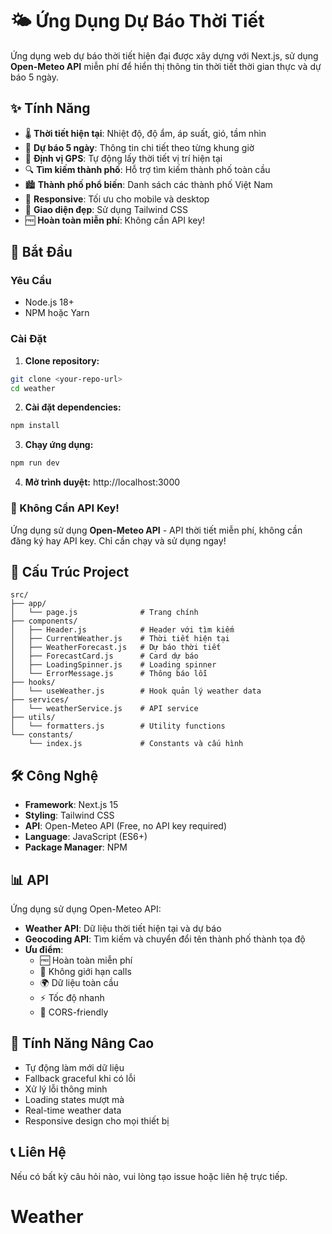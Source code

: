 # 🌤️ Ứng Dụng Dự Báo Thời Tiết

Ứng dụng web dự báo thời tiết hiện đại được xây dựng với Next.js, sử dụng **Open-Meteo API** miễn phí để hiển thị thông tin thời tiết thời gian thực và dự báo 5 ngày.

## ✨ Tính Năng

- 🌡️ **Thời tiết hiện tại**: Nhiệt độ, độ ẩm, áp suất, gió, tầm nhìn
- 📅 **Dự báo 5 ngày**: Thông tin chi tiết theo từng khung giờ
- 📍 **Định vị GPS**: Tự động lấy thời tiết vị trí hiện tại
- 🔍 **Tìm kiếm thành phố**: Hỗ trợ tìm kiếm thành phố toàn cầu
- 🏙️ **Thành phố phổ biến**: Danh sách các thành phố Việt Nam
- 📱 **Responsive**: Tối ưu cho mobile và desktop
- 🎨 **Giao diện đẹp**: Sử dụng Tailwind CSS
- 🆓 **Hoàn toàn miễn phí**: Không cần API key!

## 🚀 Bắt Đầu

### Yêu Cầu

- Node.js 18+ 
- NPM hoặc Yarn

### Cài Đặt

1. **Clone repository:**
```bash
git clone <your-repo-url>
cd weather
```

2. **Cài đặt dependencies:**
```bash
npm install
```

3. **Chạy ứng dụng:**
```bash
npm run dev
```

4. **Mở trình duyệt:** http://localhost:3000

### 🎉 Không Cần API Key!

Ứng dụng sử dụng **Open-Meteo API** - API thời tiết miễn phí, không cần đăng ký hay API key. Chỉ cần chạy và sử dụng ngay!

## 📁 Cấu Trúc Project

```
src/
├── app/
│   └── page.js              # Trang chính
├── components/
│   ├── Header.js            # Header với tìm kiếm
│   ├── CurrentWeather.js    # Thời tiết hiện tại
│   ├── WeatherForecast.js   # Dự báo thời tiết
│   ├── ForecastCard.js      # Card dự báo
│   ├── LoadingSpinner.js    # Loading spinner
│   └── ErrorMessage.js      # Thông báo lỗi
├── hooks/
│   └── useWeather.js        # Hook quản lý weather data
├── services/
│   └── weatherService.js    # API service
├── utils/
│   └── formatters.js        # Utility functions
└── constants/
    └── index.js             # Constants và cấu hình
```

## 🛠️ Công Nghệ

- **Framework**: Next.js 15
- **Styling**: Tailwind CSS
- **API**: Open-Meteo API (Free, no API key required)
- **Language**: JavaScript (ES6+)
- **Package Manager**: NPM

## 📊 API

Ứng dụng sử dụng Open-Meteo API:
- **Weather API**: Dữ liệu thời tiết hiện tại và dự báo
- **Geocoding API**: Tìm kiếm và chuyển đổi tên thành phố thành tọa độ
- **Ưu điểm**: 
  - 🆓 Hoàn toàn miễn phí
  - 🚀 Không giới hạn calls
  - 🌍 Dữ liệu toàn cầu
  - ⚡ Tốc độ nhanh
  - 📱 CORS-friendly

## 🎯 Tính Năng Nâng Cao

- Tự động làm mới dữ liệu
- Fallback graceful khi có lỗi
- Xử lý lỗi thông minh  
- Loading states mượt mà
- Real-time weather data
- Responsive design cho mọi thiết bị



## 📞 Liên Hệ

Nếu có bất kỳ câu hỏi nào, vui lòng tạo issue hoặc liên hệ trực tiếp.
# Weather
